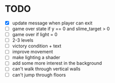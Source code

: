 # TODO

- [x] update message when player can exit
- [ ] game over state if y == 0 and slime_target > 0
- [ ] game over if light = 0
- [ ] 2-3 levels
- [ ] victory condition + text
- [ ] improve movement
- [ ] make lighting a shader
- [ ] add some more interest in the background
- [ ] can't walk through vertical walls
- [ ] can't jump through floors
